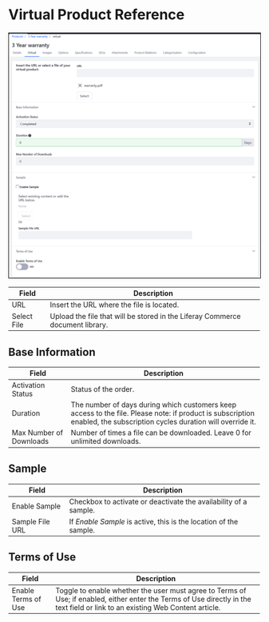 # Virtual Product Reference

<img src="./images/01.png" width="700px" style="border: #000000 1px solid;">

|Field | Description |
| --- | --- |
| URL | Insert the URL where the file is located. |
| Select File | Upload the file that will be stored in the Liferay Commerce document library. |

## Base Information

|Field | Description |
| --- | --- |
| Activation Status | Status of the order. |
| Duration | The number of days during which customers keep access to the file. Please note: if product is subscription enabled, the subscription cycles duration will override it. |
| Max Number of Downloads | Number of times a file can be downloaded. Leave 0 for unlimited downloads. |

## Sample

|Field | Description |
| --- | --- |
| Enable Sample | Checkbox to activate or deactivate the availability of a sample. |
| Sample File URL | If _Enable Sample_ is active, this is the location of the sample. |

## Terms of Use

|Field | Description |
| --- | --- |
| Enable Terms of Use | Toggle to enable whether the user must agree to Terms of Use; if enabled, either enter the Terms of Use directly in the text field or link to an existing Web Content article. |
